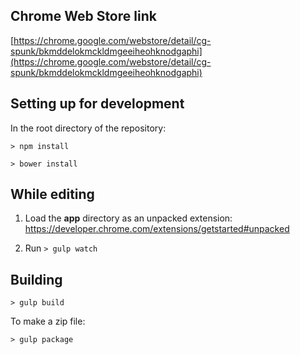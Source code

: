 ## Chrome Web Store link

[https://chrome.google.com/webstore/detail/cg-spunk/bkmddelokmckldmgeeiheohknodgaphi](https://chrome.google.com/webstore/detail/cg-spunk/bkmddelokmckldmgeeiheohknodgaphi)

## Setting up for development

In the root directory of the repository:

`> npm install`

`> bower install`


## While editing

1. Load the **app** directory as an unpacked extension: https://developer.chrome.com/extensions/getstarted#unpacked

2. Run `> gulp watch`


## Building

`> gulp build`

To make a zip file:

`> gulp package`
